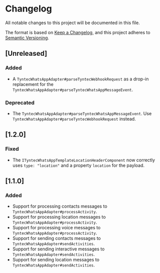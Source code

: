 # Changelog
All notable changes to this project will be documented in this file.

The format is based on [Keep a Changelog](https://keepachangelog.com/en/1.1.0/),
and this project adheres to [Semantic Versioning](https://semver.org/spec/v2.0.0.html).

## [Unreleased]
### Added
- A `TyntecWhatsAppAdapter#parseTyntecWebhookRequest` as a drop-in replacement for the `TyntecWhatsAppAdapter#parseTyntecWhatsAppMessageEvent`.
### Deprecated
- The `TyntecWhatsAppAdapter#parseTyntecWhatsAppMessageEvent`. Use `TyntecWhatsAppAdapter#parseTyntecWebhookRequest` instead.

## [1.2.0]
### Fixed
- The `ITyntecWhatsAppTemplateLocationHeaderComponent` now correctly uses `type: "location"` and a property `location`
  for the payload.

## [1.1.0]
### Added
- Support for processing contacts messages to `TyntecWhatsAppAdapter#processActivity`.
- Support for processing location messages to `TyntecWhatsAppAdapter#processActivity`.
- Support for processing voice messages to `TyntecWhatsAppAdapter#processActivity`.
- Support for sending contacts messages to `TyntecWhatsAppAdapter#sendActivities`.
- Support for sending interactive messages to `TyntecWhatsAppAdapter#sendActivities`.
- Support for sending location messages to `TyntecWhatsAppAdapter#sendActivities`.
